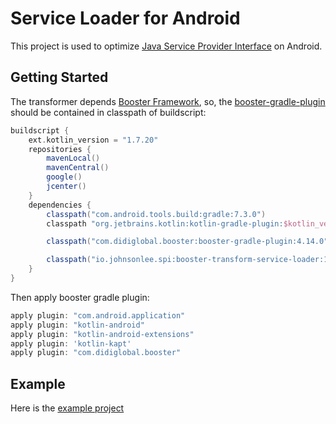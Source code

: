 # Service Loader for Android

This project is used to optimize [Java Service Provider Interface](https://docs.oracle.com/javase/tutorial/sound/SPI-intro.html) on Android.

## Getting Started

The transformer depends [Booster Framework](https://github.com/didi/booster), so, the [booster-gradle-plugin](https://github.com/didi/booster/tree/master/booster-gradle-plugin) should be contained in classpath of buildscript:

```groovy
buildscript {
    ext.kotlin_version = "1.7.20"
    repositories {
        mavenLocal()
        mavenCentral()
        google()
        jcenter()
    }
    dependencies {
        classpath("com.android.tools.build:gradle:7.3.0")
        classpath "org.jetbrains.kotlin:kotlin-gradle-plugin:$kotlin_version"

        classpath("com.didiglobal.booster:booster-gradle-plugin:4.14.0")

        classpath("io.johnsonlee.spi:booster-transform-service-loader:1.0.0")
    }
}
```

Then apply booster gradle plugin:

```groovy
apply plugin: "com.android.application"
apply plugin: "kotlin-android"
apply plugin: "kotlin-android-extensions"
apply plugin: 'kotlin-kapt'
apply plugin: "com.didiglobal.booster"
```

## Example

Here is the [example project](https://github.com/johnsonlee/service-loader-android/tree/master/example)

